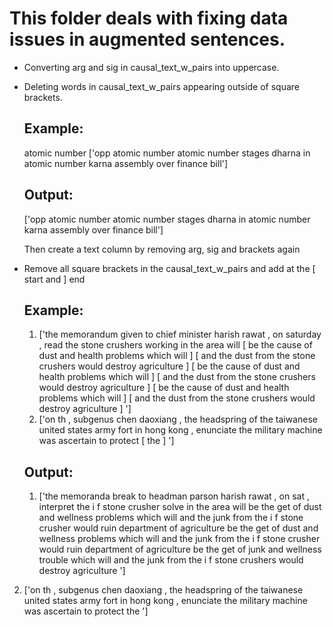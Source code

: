 # This folder deals with fixing data issues in augmented sentences.

- Converting arg and sig in causal_text_w_pairs into uppercase.
- Deleting words in causal_text_w_pairs appearing outside of square brackets.
  ## Example:
  atomic number ['<ARG1>opp atomic number atomic number stages dharna in atomic number karna assembly</ARG1> <SIG0>over</SIG0> <ARG0>finance bill</ARG0>']
  ## Output:
  ['<ARG1>opp atomic number atomic number stages dharna in atomic number karna assembly</ARG1> <SIG0>over</SIG0> <ARG0>finance bill</ARG0>']

  Then create a text column by removing arg, sig and brackets again
  
- Remove all square brackets in the causal_text_w_pairs and add at the [ start and ] end

  ## Example:
  1. ['the memorandum given to chief minister harish rawat , on saturday , read <ARG0>the stone crushers working in the area</ARG0> <SIG0>will [ be the cause of</SIG0> <ARG1>dust and health problems</ARG1> which will ] [ and the dust from the stone crushers would destroy agriculture ] [ be the cause of <ARG0>dust and health problems</ARG0> which <SIG0>will ] [ and the dust from the stone crushers would destroy agriculture ] [ be the cause of dust and health problems which will ] [ and <ARG0>the dust from the stone crushers</ARG0> <ARG1><SIG0>would destroy</SIG0> agriculture</ARG1> ] ']
  2. ['on th , subgenus chen daoxiang , the headspring of the taiwanese united states army fort in hong kong , enunciate <ARG1>the military machine was ascertain to protect  [ the ]  ']


  ## Output:
  1. ['the memoranda break to headman parson harish rawat , on sat , interpret <ARG0>the i f stone crusher solve in the area</ARG0> <SIG0>will  be the get of</SIG0> <ARG1>dust and wellness problems</ARG1> which will   and the junk from the i f stone crusher would ruin department of agriculture   be the get of <ARG0>dust and wellness problems</ARG0> which <SIG0>will   and the junk from the i f stone crusher would ruin department of agriculture   be the get of junk and wellness trouble which will   and <ARG0>the junk from the i f stone crushers</ARG0> <ARG1><SIG0>would destroy</SIG0> agriculture</ARG1>  ']
2. ['on th , subgenus chen daoxiang , the headspring of the taiwanese united states army fort in hong kong , enunciate <ARG1>the military machine was ascertain to protect  the  ']

